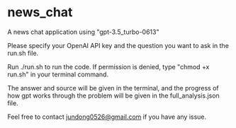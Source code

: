 # news_chat

A news chat application using "gpt-3.5_turbo-0613"

Please specify your OpenAI API key and the question you want to ask in the run.sh file.

Run ./run.sh to run the code. If permission is denied, type "chmod +x run.sh" in your terminal command.

The answer and source will be given in the terminal, and the progress of how gpt works through the problem will be given in the full_analysis.json file.

Feel free to contact jundong0526@gmail.com if you have any issue.